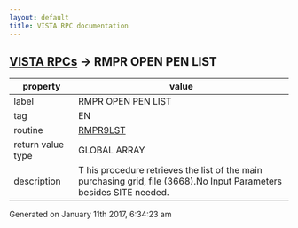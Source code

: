 ```yaml
---
layout: default
title: VISTA RPC documentation
---
```




## [VISTA RPCs](TableOfContent.md) &#8594; RMPR OPEN PEN LIST 

 property | value 
--- | --- 
 label | RMPR OPEN PEN LIST
 tag | EN
 routine | [RMPR9LST](http://code.osehra.org/dox/Routine_RMPR9LST_source.html)
 return value type | GLOBAL ARRAY
 description | T his procedure retrieves the list of the main purchasing grid, file (3668).No Input Parameters besides SITE needed.




Generated on January 11th 2017, 6:34:23 am